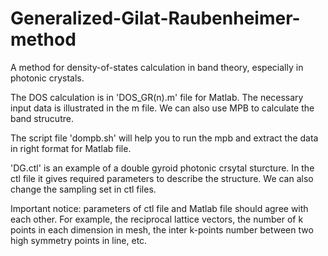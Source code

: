 # Generalized-Gilat-Raubenheimer-method
A method for density-of-states calculation in band theory, especially in photonic crystals.

The DOS calculation is in 'DOS_GR(n).m' file for Matlab. The necessary input data is illustrated in the m file. We can also use MPB to calculate the band strucutre. 

The script file 'dompb.sh' will help you to run the mpb and extract the data in right format for Matlab file.

'DG.ctl' is an example of a double gyroid photonic crsytal sturcture. In the ctl file it gives required parameters to describe the structure. We can also change the sampling set in ctl files.

Important notice: parameters of ctl file and Matlab file should agree with each other. For example, the reciprocal lattice vectors, the number of k points in each dimension in mesh, the inter k-points number between two high symmetry points in line, etc.
